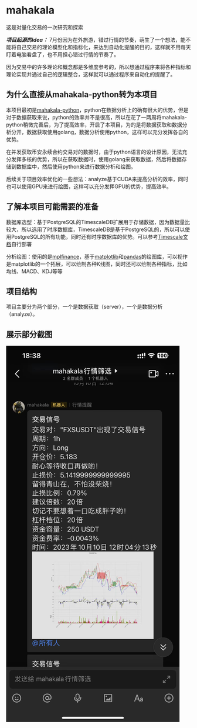 # mahakala

这是对量化交易的一次研究和探索

***项目起源的idea：*** 7月份因为在外旅游，错过行情的节奏，萌生了一个想法，能不能将自己交易的理论模型化和指标化，来达到自动化提醒的目的，这样就不用每天盯着电脑看盘了，也不用担心错过行情的节奏了。

因为交易中的许多理论和概念都是多维度参考的，所以想通过程序来将各种指标和理论实现并通过自己的逻辑整合，这样就可以通过程序来自动化的提醒了。

## 为什么直接从mahakala-python转为本项目
本项目最初是[mahakala-python](https://github.com/A1anSong/mahakala-python)，python在数据分析上的确有很大的优势，但是对于数据获取来说，python的效率并不是很高，所以在花了一两周将mahakala-python稍微完善后，为了提高效率，开启了本项目，为的是将数据获取和数据分析分开，数据获取使用golang，数据分析使用python，这样可以充分发挥各自的优势。

在并发获取币安永续合约交易对的数据时，由于python语言的设计原因，无法充分发挥多核的优势，所以在获取数据时，使用golang来获取数据，然后将数据存储到数据库中，然后使用python来进行数据分析和绘图。

后续关于项目效率优化的一些想法：analyze基于CUDA来提高分析的效率，同时也可以使用GPU来进行绘图，这样可以充分发挥GPU的优势，提高效率。

## 了解本项目可能需要的准备
数据库选型：基于PostgreSQL的TimescaleDB扩展用于存储数据，因为数据量比较大，所以选用了时序数据库，TimescaleDB是基于PostgreSQL的，所以可以使用PostgreSQL的所有功能，同时还有时序数据库的优势。可以参考[Timescale文档](https://docs.timescale.com/)自行部署

分析绘图：使用的是[mplfinance](https://github.com/matplotlib/mplfinance)，基于[matplotlib](https://matplotlib.org)和[pandas](https://pandas.pydata.org)的绘图库，可以视作是matplotlib的一个拓展，可以绘制各种K线图，同时还可以绘制各种指标，比如均线、MACD、KDJ等等


## 项目结构

项目主要分为两个部分，一个是数据获取（server），一个是数据分析（analyze）。

## 展示部分截图

![](doc/mahakala.jpg)